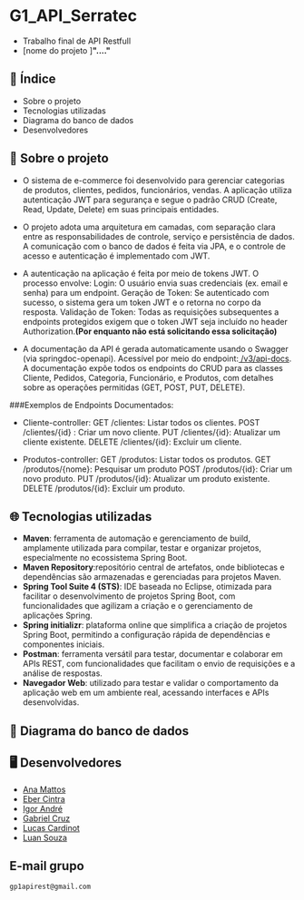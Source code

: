 # G1_API_Serratec
* Trabalho final de API Restfull
* [nome do projeto ]**"...."**

## 📑 Índice
* Sobre o projeto
* Tecnologias utilizadas
* Diagrama do banco de dados
* Desenvolvedores

## 📁 Sobre o projeto
- O sistema de e-commerce foi desenvolvido para gerenciar categorias de produtos, clientes, pedidos, funcionários, vendas. A aplicação utiliza autenticação JWT para segurança e segue o padrão CRUD (Create, Read, Update, Delete) em suas principais entidades.
  
- O projeto adota uma arquitetura em camadas, com separação clara entre as responsabilidades de controle, serviço e persistência de dados. A comunicação com o banco de dados é feita via JPA, e o controle de acesso e autenticação é implementado com JWT.

- A autenticação na aplicação é feita por meio de tokens JWT. O processo envolve:
  Login: O usuário envia suas credenciais (ex. email e senha) para um endpoint.
  Geração de Token: Se autenticado com sucesso, o sistema gera um token JWT e o retorna no corpo da resposta.
  Validação de Token: Todas as requisições subsequentes a endpoints protegidos exigem que o token JWT seja incluído no header Authorization.**(Por enquanto não está solicitando essa solicitação)**

- A documentação da API é gerada automaticamente usando o Swagger (via springdoc-openapi). Acessível por meio do endpoint:[ /v3/api-docs](http://localhost:8000/gp1-api/swagger-ui/index.html). A documentação expõe todos os endpoints do CRUD para as classes Cliente, Pedidos, Categoria, Funcionário, e Produtos, com detalhes sobre as operações permitidas (GET, POST, PUT, DELETE).
  
###Exemplos de Endpoints Documentados:
- Cliente-controller:
GET /clientes: Listar todos os clientes.
POST /clientes/{id} : Criar um novo cliente.
PUT /clientes/{id}: Atualizar um cliente existente.
DELETE /clientes/{id}: Excluir um cliente.

- Produtos-controller:
GET /produtos: Listar todos os produtos.
GET /produtos/{nome}: Pesquisar um produto
POST /produtos/{id}: Criar um novo produto.
PUT /produtos/{id}: Atualizar um produto existente.
DELETE /produtos/{id}: Excluir um produto.



## 🌐 Tecnologias utilizadas
- **Maven**:  ferramenta de automação e gerenciamento de build, amplamente utilizada para compilar, testar e organizar projetos, especialmente no ecossistema Spring Boot.
- **Maven Repository**:repositório central de artefatos, onde bibliotecas e dependências são armazenadas e gerenciadas para projetos Maven.
- **Spring Tool Suite 4 (STS)**: IDE baseada no Eclipse, otimizada para facilitar o desenvolvimento de projetos Spring Boot, com funcionalidades que agilizam a criação e o gerenciamento de aplicações Spring.
- **Spring initializr**:  plataforma online que simplifica a criação de projetos Spring Boot, permitindo a configuração rápida de dependências e componentes iniciais.
- **Postman**: ferramenta versátil para testar, documentar e colaborar em APIs REST, com funcionalidades que facilitam o envio de requisições e a análise de respostas. 
- **Navegador Web**: utilizado para testar e validar o comportamento da aplicação web em um ambiente real, acessando interfaces e APIs desenvolvidas.

## 🔁 Diagrama do banco de dados

## 🖥️ Desenvolvedores
- [Ana Mattos](https://github.com/AnaMattoss)
- [Eber Cintra](https://github.com/cintra444)
- [Igor André](https://github.com/IgorAPSantos)
- [Gabriel Cruz](https://github.com/gabrielcruz07)
- [Lucas Cardinot](https://github.com/UserCardinot)
- [Luan Souza](https://github.com/LuanSouza7)
  
## E-mail grupo
`gp1apirest@gmail.com`
